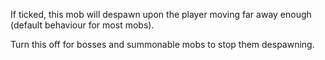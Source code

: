 If ticked, this mob will despawn upon the player moving far away enough (default behaviour for most mobs).
 
Turn this off for bosses and summonable mobs to stop them despawning.